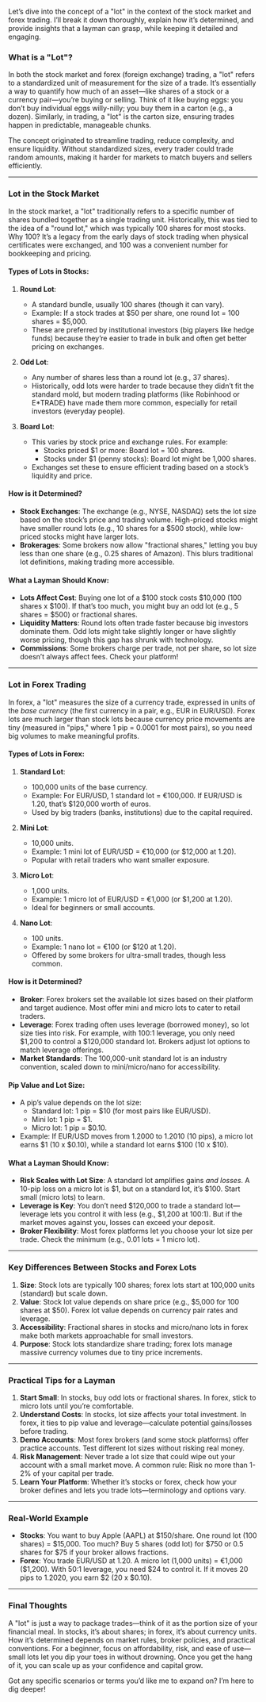 Let’s dive into the concept of a "lot" in the context of the stock market and forex trading. I’ll break it down thoroughly, explain how it’s determined, and provide insights that a layman can grasp, while keeping it detailed and engaging.

### What is a "Lot"?
In both the stock market and forex (foreign exchange) trading, a "lot" refers to a standardized unit of measurement for the size of a trade. It’s essentially a way to quantify how much of an asset—like shares of a stock or a currency pair—you’re buying or selling. Think of it like buying eggs: you don’t buy individual eggs willy-nilly; you buy them in a carton (e.g., a dozen). Similarly, in trading, a "lot" is the carton size, ensuring trades happen in predictable, manageable chunks.

The concept originated to streamline trading, reduce complexity, and ensure liquidity. Without standardized sizes, every trader could trade random amounts, making it harder for markets to match buyers and sellers efficiently.

---

### Lot in the Stock Market
In the stock market, a "lot" traditionally refers to a specific number of shares bundled together as a single trading unit. Historically, this was tied to the idea of a "round lot," which was typically 100 shares for most stocks. Why 100? It’s a legacy from the early days of stock trading when physical certificates were exchanged, and 100 was a convenient number for bookkeeping and pricing.

#### Types of Lots in Stocks:
1. **Round Lot**: 
   - A standard bundle, usually 100 shares (though it can vary).
   - Example: If a stock trades at $50 per share, one round lot = 100 shares = $5,000.
   - These are preferred by institutional investors (big players like hedge funds) because they’re easier to trade in bulk and often get better pricing on exchanges.

2. **Odd Lot**: 
   - Any number of shares less than a round lot (e.g., 37 shares).
   - Historically, odd lots were harder to trade because they didn’t fit the standard mold, but modern trading platforms (like Robinhood or E*TRADE) have made them more common, especially for retail investors (everyday people).

3. **Board Lot**: 
   - This varies by stock price and exchange rules. For example:
     - Stocks priced $1 or more: Board lot = 100 shares.
     - Stocks under $1 (penny stocks): Board lot might be 1,000 shares.
   - Exchanges set these to ensure efficient trading based on a stock’s liquidity and price.

#### How is it Determined?
- **Stock Exchanges**: The exchange (e.g., NYSE, NASDAQ) sets the lot size based on the stock’s price and trading volume. High-priced stocks might have smaller round lots (e.g., 10 shares for a $500 stock), while low-priced stocks might have larger lots.
- **Brokerages**: Some brokers now allow "fractional shares," letting you buy less than one share (e.g., 0.25 shares of Amazon). This blurs traditional lot definitions, making trading more accessible.

#### What a Layman Should Know:
- **Lots Affect Cost**: Buying one lot of a $100 stock costs $10,000 (100 shares x $100). If that’s too much, you might buy an odd lot (e.g., 5 shares = $500) or fractional shares.
- **Liquidity Matters**: Round lots often trade faster because big investors dominate them. Odd lots might take slightly longer or have slightly worse pricing, though this gap has shrunk with technology.
- **Commissions**: Some brokers charge per trade, not per share, so lot size doesn’t always affect fees. Check your platform!

---

### Lot in Forex Trading
In forex, a "lot" measures the size of a currency trade, expressed in units of the *base currency* (the first currency in a pair, e.g., EUR in EUR/USD). Forex lots are much larger than stock lots because currency price movements are tiny (measured in "pips," where 1 pip = 0.0001 for most pairs), so you need big volumes to make meaningful profits.

#### Types of Lots in Forex:
1. **Standard Lot**: 
   - 100,000 units of the base currency.
   - Example: For EUR/USD, 1 standard lot = €100,000. If EUR/USD is 1.20, that’s $120,000 worth of euros.
   - Used by big traders (banks, institutions) due to the capital required.

2. **Mini Lot**: 
   - 10,000 units.
   - Example: 1 mini lot of EUR/USD = €10,000 (or $12,000 at 1.20).
   - Popular with retail traders who want smaller exposure.

3. **Micro Lot**: 
   - 1,000 units.
   - Example: 1 micro lot of EUR/USD = €1,000 (or $1,200 at 1.20).
   - Ideal for beginners or small accounts.

4. **Nano Lot**: 
   - 100 units.
   - Example: 1 nano lot = €100 (or $120 at 1.20).
   - Offered by some brokers for ultra-small trades, though less common.

#### How is it Determined?
- **Broker**: Forex brokers set the available lot sizes based on their platform and target audience. Most offer mini and micro lots to cater to retail traders.
- **Leverage**: Forex trading often uses leverage (borrowed money), so lot size ties into risk. For example, with 100:1 leverage, you only need $1,200 to control a $120,000 standard lot. Brokers adjust lot options to match leverage offerings.
- **Market Standards**: The 100,000-unit standard lot is an industry convention, scaled down to mini/micro/nano for accessibility.

#### Pip Value and Lot Size:
- A pip’s value depends on the lot size:
  - Standard lot: 1 pip = $10 (for most pairs like EUR/USD).
  - Mini lot: 1 pip = $1.
  - Micro lot: 1 pip = $0.10.
- Example: If EUR/USD moves from 1.2000 to 1.2010 (10 pips), a micro lot earns $1 (10 x $0.10), while a standard lot earns $100 (10 x $10).

#### What a Layman Should Know:
- **Risk Scales with Lot Size**: A standard lot amplifies gains *and losses*. A 10-pip loss on a micro lot is $1, but on a standard lot, it’s $100. Start small (micro lots) to learn.
- **Leverage is Key**: You don’t need $120,000 to trade a standard lot—leverage lets you control it with less (e.g., $1,200 at 100:1). But if the market moves against you, losses can exceed your deposit.
- **Broker Flexibility**: Most forex platforms let you choose your lot size per trade. Check the minimum (e.g., 0.01 lots = 1 micro lot).

---

### Key Differences Between Stocks and Forex Lots
1. **Size**: Stock lots are typically 100 shares; forex lots start at 100,000 units (standard) but scale down.
2. **Value**: Stock lot value depends on share price (e.g., $5,000 for 100 shares at $50). Forex lot value depends on currency pair rates and leverage.
3. **Accessibility**: Fractional shares in stocks and micro/nano lots in forex make both markets approachable for small investors.
4. **Purpose**: Stock lots standardize share trading; forex lots manage massive currency volumes due to tiny price increments.

---

### Practical Tips for a Layman
1. **Start Small**: In stocks, buy odd lots or fractional shares. In forex, stick to micro lots until you’re comfortable.
2. **Understand Costs**: In stocks, lot size affects your total investment. In forex, it ties to pip value and leverage—calculate potential gains/losses before trading.
3. **Demo Accounts**: Most forex brokers (and some stock platforms) offer practice accounts. Test different lot sizes without risking real money.
4. **Risk Management**: Never trade a lot size that could wipe out your account with a small market move. A common rule: Risk no more than 1-2% of your capital per trade.
5. **Learn Your Platform**: Whether it’s stocks or forex, check how your broker defines and lets you trade lots—terminology and options vary.

---

### Real-World Example
- **Stocks**: You want to buy Apple (AAPL) at $150/share. One round lot (100 shares) = $15,000. Too much? Buy 5 shares (odd lot) for $750 or 0.5 shares for $75 if your broker allows fractions.
- **Forex**: You trade EUR/USD at 1.20. A micro lot (1,000 units) = €1,000 ($1,200). With 50:1 leverage, you need $24 to control it. If it moves 20 pips to 1.2020, you earn $2 (20 x $0.10).

---

### Final Thoughts
A "lot" is just a way to package trades—think of it as the portion size of your financial meal. In stocks, it’s about shares; in forex, it’s about currency units. How it’s determined depends on market rules, broker policies, and practical conventions. For a beginner, focus on affordability, risk, and ease of use—small lots let you dip your toes in without drowning. Once you get the hang of it, you can scale up as your confidence and capital grow.

Got any specific scenarios or terms you’d like me to expand on? I’m here to dig deeper!
